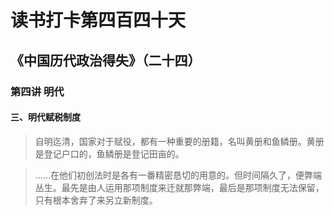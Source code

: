 读书打卡第四百四十天
===

《中国历代政治得失》（二十四）
---
### 第四讲 明代

#### 三、明代赋税制度

> 自明迄清，国家对于赋役，都有一种重要的册籍，名叫黄册和鱼鳞册。黄册是登记户口的，鱼鳞册是登记田亩的。

> ……在他们初创法时是各有一番精密恳切的用意的。但时间隔久了，便弊端丛生。最先是由人运用那项制度来迁就那弊端，最后是那项制度无法保留，只有根本舍弃了来另立新制度。

> 